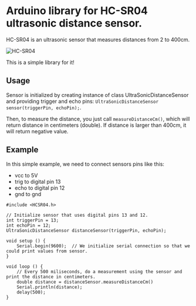# Arduino library for HC-SR04 ultrasonic distance sensor.

HC-SR04 is an ultrasonic sensor that measures distances from 2 to 400cm.

![HC-SR04](/hcsr04.jpg)

This is a simple library for it!

## Usage
Sensor is initialized by creating instance of class UltraSonicDistanceSensor and providing trigger and echo pins:
`UltraSonicDistanceSensor sensor(triggerPin, echoPin);`.

Then, to measure the distance, you just call `measureDistanceCm()`, which will return distance in centimeters (double). If distance is larger than 400cm, it will return negative value.


## Example

In this simple example, we need to connect sensors pins like this:

- vcc to 5V
- trig to digital pin 13
- echo to digital pin 12
- gnd to gnd

```
#include <HCSR04.h>

// Initialize sensor that uses digital pins 13 and 12.
int triggerPin = 13;
int echoPin = 12;
UltraSonicDistanceSensor distanceSensor(triggerPin, echoPin);

void setup () {
    Serial.begin(9600);  // We initialize serial connection so that we could print values from sensor.
}

void loop () {
    // Every 500 miliseconds, do a measurement using the sensor and print the distance in centimeters.
    double distance = distanceSensor.measureDistanceCm()
    Serial.println(distance);
    delay(500);
}
```
